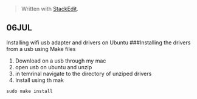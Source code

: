 


> Written with [StackEdit](https://stackedit.io/).
## 06JUL
Installing wifi usb adapter and drivers on Ubuntu
###Installing the drivers from a usb using Make files
1. Download on a usb through my mac
2. open usb on ubuntu and unzip
3. in temrinal navigate to the directory of unziped drivers 
4. Install using th mak
```
sudo make install
```
<!--stackedit_data:
eyJoaXN0b3J5IjpbNTIxNTQyMTU5LDExMTg1Njc3NzRdfQ==
-->